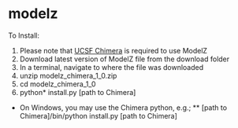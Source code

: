 # modelz

To Install:

1. Please note that <a href="https://www.cgl.ucsf.edu/chimera/">UCSF Chimera</a> is required to use ModelZ
2. Download latest version of ModelZ file from the download folder
3. In a terminal, navigate to where the file was downloaded
4. unzip modelz_chimera_1_0.zip
5. cd modelz_chimera_1_0
6. python* install.py [path to Chimera]

* On Windows, you may use the Chimera python, e.g.;
** [path to Chimera]/bin/python install.py [path to Chimera]

